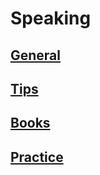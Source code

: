 # Speaking  

## [General](S/General.md)
## [Tips](S/Tips.md)
## [Books](S/PDF/PDF.md)
## [Practice](S/Practice.md)
